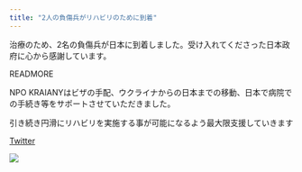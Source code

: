 ```yaml
---
title: "2人の負傷兵がリハビリのために到着"
---
```


治療のため、2名の負傷兵が日本に到着しました。受け入れてくださった日本政府に心から感謝しています。

READMORE

NPO KRAIANYはビザの手配、ウクライナからの日本までの移動、日本で病院での手続き等をサポートさせていただきました。

引き続き円滑にリハビリを実施する事が可能になるよう最大限支援していきます

[Twitter](https://twitter.com/NPO_KRAIANY/status/1666947834971852800)

![](news/2023-06-09-rehabilitation.jpeg)